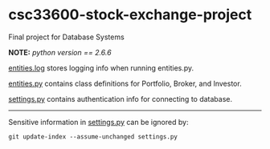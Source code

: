 # csc33600-stock-exchange-project
Final project for Database Systems

**NOTE:** *python version == 2.6.6*

[entities.log](entitites.log) stores logging info when running entities.py.

[entities.py](entities.py) contains class definitions for Portfolio, Broker, and Investor. 

[settings.py](settings.py) contains authentication info for connecting to database.

___
Sensitive information in [settings.py](settings.py) can be ignored by:

`git update-index --assume-unchanged settings.py`

